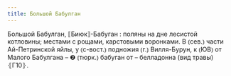 ```yaml
---
title: Большой Бабулган
---
```


Большой Бабулган, ⟦Биюк⟧-Бабуган
: поляны на дне лесистой котловины; местами с рощами, карстовыми воронками. В ⦅сев.⦆ части Ай-Петринской яйлы, у ⦅с-вост.⦆ подножия ⦅г.⦆ Вилля-Бурун, к ⦅ЮВ⦆ от Малого Бабулгана – ❷ ⦅тюрк.⦆ бабуган от – белладонна (вид травы) ⦃Г10⦄.
